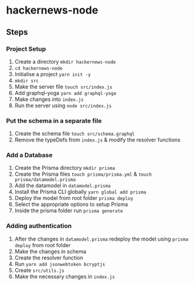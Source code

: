 # hackernews-node

## Steps 

### Project Setup
1. Create a directory `mkdir hackernews-node`
2. `cd hackernews-node`
3. Initialise a project `yarn init -y`
4. `mkdir src`
5. Make the server file `touch src/index.js` 
6. Add graphql-yoga `yarn add graphql-yoga`
7. Make changes into `index.js`
8. Run the server using `node src/index.js`

### Put the schema in a separate file
1. Create the schema file `touch src/schema.graphql`
2. Remove the typeDefs from `index.js` & modify the resolver functions

### Add a Database
1. Create the Prisma directory `mkdir prisma`
2. Create the Prisma files `touch prisma/prisma.yml` & `touch prisma/datamodel.prisma`
3. Add the datamodel in `datamodel.prisma`
4. Install the Prisma CLI globally `yarn global add prisma`
5. Deploy the model from root folder `prisma deploy`
6. Select the appropriate options to setup Prisma
7. Inside the prisma folder run `prisma generate`

### Adding authentication
1. After the changes in `datamodel.prisma` redeploy the model using `prisma deploy` from root folder
2. Make the changes in schema
3. Create the resolver function
4. Run `yarn add jsonwebtoken bcryptjs`
5. Create `src/utils.js`
6. Make the necessary changes in `index.js`





